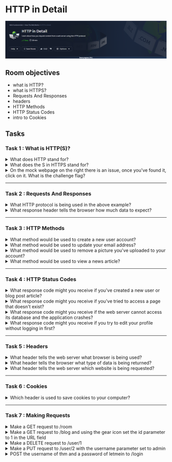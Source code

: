 # HTTP in Detail

![banner](imgs/HTTP%20in%20Detail/roomBanner.png)

## Room objectives

- what is HTTP?
- what is HTTPS?
- Requests And Responses
- headers
- HTTP Methods
- HTTP Status Codes
- intro to Cookies

## Tasks

### Task 1 : What is HTTP(S)?

<details>
<summary>
What does HTTP stand for?
</summary>

```
hyper text transfer protocol
```

</details>

<details>
<summary>
What does the S in HTTPS stand for?
</summary>

```
Secure
```

</details>

<details>
<summary>
On the mock webpage on the right there is an issue, once you've found it, click on it. What is the challenge flag?
</summary>

`the site is not secure with https certificate`

```
THM{INVALID_HTTP_CERT}
```

</details>

---

### Task 2 : Requests And Responses

<details>
<summary>
What HTTP protocol is being used in the above example?
</summary>

```
http/1.1
```

</details>

<details>
<summary>
What response header tells the browser how much data to expect?
</summary>

```
content-Length 
```

</details>

---

### Task 3 : HTTP Methods

<details>
<summary>
What method would be used to create a new user account?
</summary>

```
post
```

</details>

<details>
<summary>
What method would be used to update your email address?
</summary>

```
put 
```

</details>

<details>
<summary>
What method would be used to remove a picture you've uploaded to your account?
</summary>

```
delete 
```

</details>

<details>
<summary>
What method would be used to view a news article?
</summary>

```
get 
```

</details>

---

### Task 4 : HTTP Status Codes

<details>
<summary>
What response code might you receive if you've created a new user or blog post article?
</summary>

```
201
```

</details>

<details>
<summary>
What response code might you receive if you've tried to access a page that doesn't exist?
</summary>

```
404 
```

</details>

<details>
<summary>
What response code might you receive if the web server cannot access its database and the application crashes?
</summary>

```
503 
```

</details>

<details>
<summary>
What response code might you receive if you try to edit your profile without logging in first?
</summary>

```
401 
```

</details>

---

### Task 5 : Headers

<details>
<summary>
What header tells the web server what browser is being used?
</summary>

```
User-Agent
```

</details>

<details>
<summary>
What header tells the browser what type of data is being returned?
</summary>

```
Content-Type 
```

</details>

<details>
<summary>
What header tells the web server which website is being requested?
</summary>

```
Host 
```

</details>

---

### Task 6 : Cookies

<details>
<summary>
Which header is used to save cookies to your computer?
</summary>

```
set-cookies
```

</details>

---

### Task 7 : Making Requests

<details>
<summary>
Make a GET request to /room
</summary>

![parameters](imgs/HTTP%20in%20Detail/room.png)

```
THM{YOU'RE_IN_THE_ROOM}
```

</details>

<details>
<summary>
Make a GET request to /blog and using the gear icon set the id parameter to 1 in the URL field
</summary>

![parameters](imgs/HTTP%20in%20Detail/id1.png)

![get request](imgs/HTTP%20in%20Detail/id2.png)

```
THM{YOU_FOUND_THE_BLOG}
```

</details>

<details>
<summary>
Make a DELETE request to /user/1
</summary>

![post request](imgs/HTTP%20in%20Detail/delete.png)

```
THM{USER_IS_DELETED}
```

</details>

<details>
<summary>
Make a PUT request to /user/2 with the username parameter set to admin
</summary>

![parameters](imgs/HTTP%20in%20Detail/put1.png)

![put request](imgs/HTTP%20in%20Detail/put2.png)

```
THM{USER_HAS_UPDATED}
```

</details>

<details>
<summary>
POST the username of thm and a password of letmein to /login
</summary>

![parameters](imgs/HTTP%20in%20Detail/post1.png)

![post request](imgs/HTTP%20in%20Detail/post2.png)

```
THM{HTTP_REQUEST_MASTER}
```

</details>
